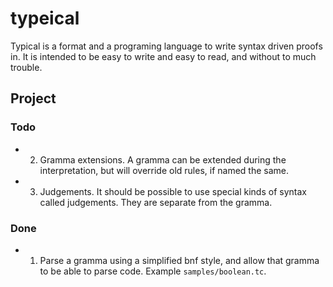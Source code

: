 # typeical

Typical is a format and a programing language to write syntax driven
proofs in. It is intended to be easy to write and easy to read, and
without to much trouble. 


## Project

### Todo

-   002. Gramma extensions. A gramma can be extended during the
    interpretation, but will override old rules, if named the same.

-   003. Judgements. It should be possible to use special kinds of
    syntax called judgements. They are separate from the gramma.

### Done

-   001. Parse a gramma using a simplified bnf style, and allow that
    gramma to be able to parse code. Example `samples/boolean.tc`.

